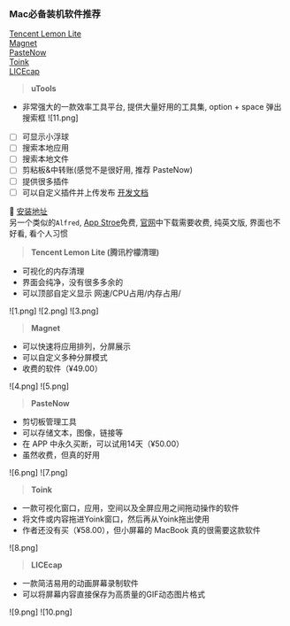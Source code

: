### Mac必备装机软件推荐

[Tencent Lemon Lite](https://apps.apple.com/cn/app/%E8%85%BE%E8%AE%AF%E6%9F%A0%E6%AA%AC%E6%B8%85%E7%90%86-lemon-cleaner/id1449962996?mt=12)<br>
[Magnet](https://apps.apple.com/cn/app/magnet/id441258766?mt=12)<br>
[PasteNow](https://apps.apple.com/cn/app/pastenow-%E5%89%AA%E8%B4%B4%E6%9D%BF%E5%B7%A5%E5%85%B7/id1552536109)<br>
[Toink](https://apps.apple.com/cn/app/yoink-%E6%8B%96%E6%94%BE%E4%B9%9F%E5%8F%AF%E4%BB%A5%E8%BD%BB%E6%9D%BE%E8%87%AA%E5%A6%82/id457622435?mt=12)<br>
[LICEcap](https://www.macz.com/mac/6.html?id=NzY5NTA5Jl8mMjcuMTg2LjEyNy4xOTU%3D)<br>


> **uTools**

- 非常强大的一款效率工具平台, 提供大量好用的工具集, option + space 弹出搜索框
![11.png]
 - [ ] 可显示小浮球
 - [ ] 搜索本地应用
 - [ ] 搜索本地文件
 - [ ] 剪粘板&中转账(感觉不是很好用, 推荐 PasteNow)
 - [ ] 提供很多插件
 - [ ] 可以自定义插件并上传发布 [开发文档](https://www.u.tools/docs/developer/welcome.html)<br/>

🚀 [安装地址](https://www.u.tools/download/)<br>
另一个类似的`Alfred`, [App Stroe](https://apps.apple.com/cn/app/alfred/id405843582?mt=12)免费, [官网](https://www.alfredapp.cc/)中下载需要收费, 纯英文版, 界面也不好看, 看个人习惯

> **Tencent Lemon Lite (腾讯柠檬清理)**

- 可视化的内存清理
- 界面会纯净，没有很多多余的
- 可以顶部自定义显示 网速/CPU占用/内存占用/

![1.png]
![2.png]
![3.png]


> **Magnet**

- 可以快速将应用排列，分屏展示
- 可以自定义多种分屏模式
- 收费的软件（¥49.00）

![4.png]
![5.png]

> **PasteNow**

- 剪切板管理工具
- 可以存储文本，图像，链接等
- 在 APP 中永久买断，可以试用14天（¥50.00）
- 虽然收费，但真的好用

![6.png]
![7.png]

> **Toink**

- 一款可视化窗口，应用，空间以及全屏应用之间拖动操作的软件
- 将文件或内容拖进Yoink窗口，然后再从Yoink拖出使用
- 作者还没有买（¥58.00），但小屏幕的 MacBook 真的很需要这款软件

![8.png]

> **LICEcap**

- 一款简洁易用的动画屏幕录制软件
- 可以将屏幕内容直接保存为高质量的GIF动态图片格式

![9.png]
![10.png]
